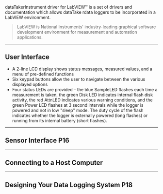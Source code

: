 dataTakerInstrument driver for LabVIEW™ is a set of drivers and documentation which allows dataTake rdata 
loggers to be incorporated in a LabVIEW environment. 

> LabVIEW is National Instruments' industry-leading graphical  software development environment for measurement and automation applications.

---

## User Interface ##

- A 2-line LCD display shows status messages, measured values, and a menu of pre-defined functions 
- Six keypad buttons allow the user to navigate between the various displayed options
- Four status LEDs are provided – the blue SampleLED flashes each time a measurement is taken, the green Disk
LED indicates internal flash disk activity, the red AttnLED indicates various warning conditions, and the green Power LED flashes at 3 second intervals while the logger is powered and not in low "sleep" mode. The duty cycle of the flash  indicates whether the logger is externally powered (long flashes) or running from its internal battery (short flashes). 

---

## Sensor Interface  P16



---

## Connecting to a Host Computer  ##




----
## Designing Your Data Logging System P18










